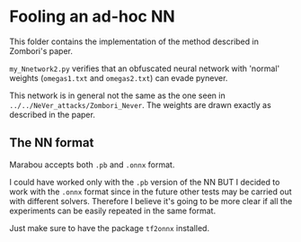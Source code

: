 # Fooling an ad-hoc NN

  

This folder contains the implementation of the method described in Zombori's paper.

`my_Nnetwork2.py` verifies that an obfuscated neural network with 'normal' weights (`omegas1.txt` and `omegas2.txt`) can evade pynever.

This network is in general not the same as the one seen in `../../NeVer_attacks/Zombori_Never`. The weights are drawn exactly as described in the paper.

## The NN format

  

Marabou accepts both `.pb` and `.onnx` format.

I could have worked only with the `.pb` version of the NN BUT I decided to work with the `.onnx` format since in the future other tests may be carried out with different solvers. Therefore I believe it's going to be more clear if all the experiments can be easily repeated in the same format.

Just make sure to have the package `tf2onnx` installed.
